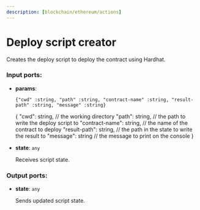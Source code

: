 ```yaml
---
description: [blockchain/ethereum/actions]
---
```


# Deploy script creator

Creates the deploy script to deploy the contract using Hardhat.

### Input ports:

* __params__: 
    ```
    {"cwd" :string, "path" :string, "contract-name" :string, "result-path" :string, "message" :string}
    ```

    {
      "cwd": string, // the working directory
      "path": string, // the path to write the deploy script to
      "contract-name": string, // the name of the contract to deploy
      "result-path": string, // the path in the state to write the result to
      "message": string // the message to print on the console
    }


* __state__: `any`

    Receives script state.

### Output ports:

* __state__: `any`

    Sends updated script state.

